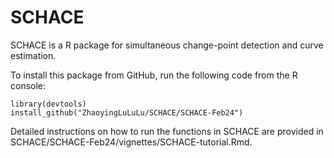 # SCHACE
SCHACE is a R package for simultaneous change-point detection and curve estimation.

To install this package from GitHub, run the following code from the R console:

```{r}
library(devtools)
install_github("ZhaoyingLuLuLu/SCHACE/SCHACE-Feb24")
```

Detailed instructions on how to run the functions in SCHACE are provided in SCHACE/SCHACE-Feb24/vignettes/SCHACE-tutorial.Rmd.
